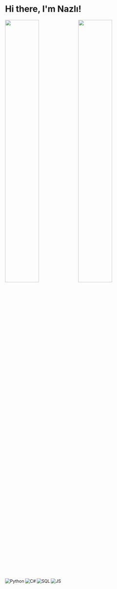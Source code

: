 # Hi there, I'm Nazlı!


<img align='left' width="47%" src="https://github-readme-stats.vercel.app/api?username=FatimeNazliAs&show_icons=true&theme=radical" />

<img align='left' width="47%" src="https://github-readme-stats.vercel.app/api/top-langs/?username=FatimeNazliAs&layout=compact" />

<img align='left' alt="Python" src="https://img.shields.io/badge/python-3670A0?style=for-the-badge&logo=python&logoColor=ffdd54" />
<img align='left' alt="C#" src="https://img.shields.io/badge/c%23-%23239120.svg?style=for-the-badge&logo=c-sharp&logoColor=white" />

<img align='left' alt="SQL" src="https://img.shields.io/badge/Microsoft%20SQL%20Server-CC2927?style=for-the-badge&logo=microsoft%20sql%20server&logoColor=white" />

<img alt="JS" src="https://img.shields.io/badge/javascript-%23323330.svg?style=for-the-badge&logo=javascript&logoColor=%23F7DF1E" />
